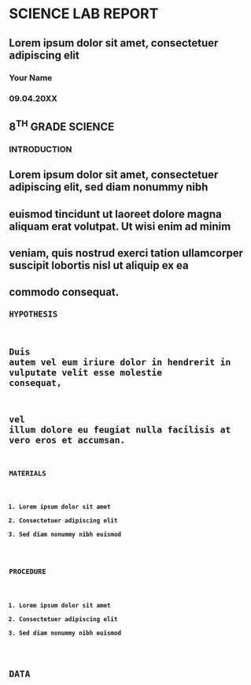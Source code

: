 # SCIENCE LAB REPORT

## Lorem ipsum dolor sit amet, consectetuer adipiscing elit

### Your Name

### 09.04.20XX

## 8<sup>TH</sup> GRADE SCIENCE

### <b>INTRODUCTION<b>

## Lorem ipsum dolor sit amet, consectetuer adipiscing elit, sed diam nonummy nibh
## euismod tincidunt ut laoreet dolore magna aliquam erat volutpat. Ut wisi enim ad minim
## veniam, quis nostrud exerci tation ullamcorper suscipit lobortis nisl ut aliquip ex ea
## commodo consequat.

### <pre>HYPOTHESIS<code>

## Duis autem vel eum iriure dolor in hendrerit in vulputate velit esse molestie consequat,
## vel illum dolore eu feugiat nulla facilisis at vero eros et accumsan.

### MATERIALS

1. Lorem ipsum dolor sit amet
2. Consectetuer adipiscing elit
3. Sed diam nonummy nibh euismod

### PROCEDURE

1. Lorem ipsum dolor sit amet
2. Consectetuer adipiscing elit
3. Sed diam nonummy nibh euismod

## DATA



